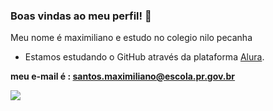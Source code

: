 ### Boas vindas ao meu perfil! 🙂

Meu nome é maximiliano e estudo no colegio nilo pecanha

- Estamos estudando o GitHub através da plataforma [Alura](https://cursos.alura.com.br/).

**meu e-mail é : santos.maximiliano@escola.pr.gov.br**

![](https://media.tenor.com/YkhQXxipiyEAAAAd/vingrogu.gif)
